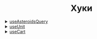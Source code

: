 <h1 align="center">Хуки</h1>

<details>
  <summary><a href="../src/shared/hooks/asteroid/use-asteroid-query.tsx">useAsteroidsQuery</a></summary>

> Назначение: получение данных об астероидах

#### Аргументы

```
initialDate?: Moment - дата, от начала которой требуется получить информацию об астероидах. Если дата не указана, будет принята текущая дата пользователя
```

### Возвращает

```
items: NearEarthObject[] - массив астероидов
isLoading?: boolean - статус загрузки
isFetching?: boolean - статус получения
isError?: boolean - статус ошибки
hasMore: boolean - доступны ли новые элементы
loadMore: () => void - callback инициализации следующей загрузки
error: Error | null - строка с ошибкой, если такая возникает
```

### Использование

См. [AsteroidsPage](../src/app/page.tsx)

</details>

<details>
  <summary><a href="../src/features/asteroids-unit-filter/model/use-unit.ts">useUnit</a></summary>

> Назначение: получение и установка текущих фильтров единиц измерения

### Возвращает

```
unitValue: { distance, velocity, diameter } - получить текущее значение фильтра в зависимости от типа
setUnitValue: (type, value) - установить значение единиц измерения для определенного типа
reset: () - привести все фильтры к значению по-умолчанию
```

### Использование

См. [AsteroidUnitFilter](../src/features/asteroids-unit-filter/ui.tsx)

</details>

<details>
  <summary><a href="../src/entities/cart/model/cart.ts">useCart</a></summary>

> Назначение: управление состоянием корзины астероидов

### Возвращает

```
items: NearEarthObject[] - массив астероидов в корзине
count: number - количество элементов в корзине
addToCart: (item: NearEarthObject) - добавить астероид в корзину
removeFromCart: (id: number) - удалить астероид из корзины по его ID
reset: () - удалить все элементы из корзины и сбросить счётчик
```

### Использование

См. [AddOrRemoveFromCart](../src/features/add-to-cart/ui.tsx)

</details>
